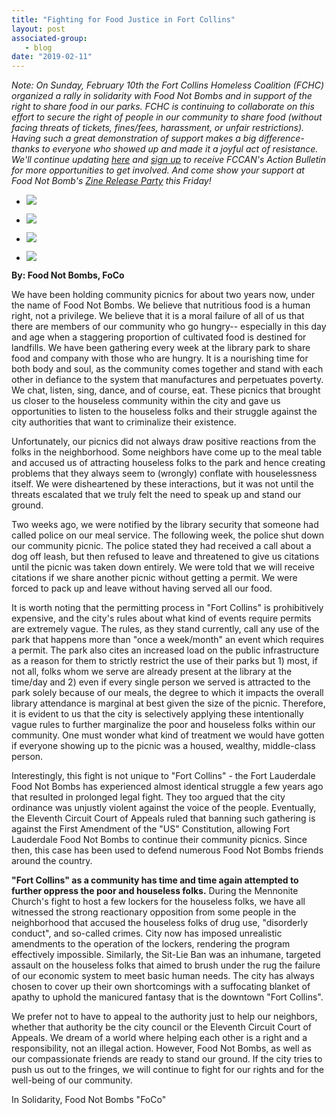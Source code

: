 ```yaml
---
title: "Fighting for Food Justice in Fort Collins"
layout: post
associated-group:
   - blog
date: "2019-02-11"
---
```


_Note: On Sunday, February 10th the Fort Collins Homeless Coalition (FCHC) organized a rally in solidarity with Food Not Bombs and in support of the right to share food in our parks. FCHC is continuing to collaborate on this effort to secure the right of people in our community to share food (without facing threats of tickets, fines/fees, harassment, or unfair restrictions). Having such a great demonstration of support makes a big difference- thanks to everyone who showed up and made it a joyful act of resistance. We'll continue updating_ [_here_](https://www.facebook.com/Fort-Collins-Homeless-Coalition-1712200239071528/) _and_ [_sign up_](http://fccan.org/take-action/) _to receive FCCAN's Action Bulletin for more opportunities to get involved. And come show your support at Food Not Bomb's [Zine Release Party](https://www.facebook.com/events/2280854755344353/) this Friday!_

  

- ![](/media/2377972168502761601-1-576x1024.jpg)
    
- ![](/media/3318050542002672982-1024x576.jpg)
    
- ![](/media/7468069210585484604-1-576x1024.jpg)
    
- ![](/media/1869724602467811486-576x1024.jpg)
    

**By: Food Not Bombs, FoCo**

We have been holding community picnics for about two years now, under the name of Food Not Bombs. We believe that nutritious food is a human right, not a privilege. We believe that it is a moral failure of all of us that there are members of our community who go hungry-- especially in this day and age when a staggering proportion of cultivated food is destined for landfills. We have been gathering every week at the library park to share food and company with those who are hungry. It is a nourishing time for both body and soul, as the community comes together and stand with each other in defiance to the system that manufactures and perpetuates poverty. We chat, listen, sing, dance, and of course, eat. These picnics that brought us closer to the houseless community within the city and gave us opportunities to listen to the houseless folks and their struggle against the city authorities that want to criminalize their existence.

Unfortunately, our picnics did not always draw positive reactions from the folks in the neighborhood. Some neighbors have come up to the meal table and accused us of attracting houseless folks to the park and hence creating problems that they always seem to (wrongly) conflate with houselessness itself. We were disheartened by these interactions, but it was not until the threats escalated that we truly felt the need to speak up and stand our ground.

Two weeks ago, we were notified by the library security that someone had called police on our meal service. The following week, the police shut down our community picnic. The police stated they had received a call about a dog off leash, but then refused to leave and threatened to give us citations until the picnic was taken down entirely. We were told that we will receive citations if we share another picnic without getting a permit. We were forced to pack up and leave without having served all our food.  

It is worth noting that the permitting process in "Fort Collins" is prohibitively expensive, and the city's rules about what kind of events require permits are extremely vague. The rules, as they stand currently, call any use of the park that happens more than "once a week/month" an event which requires a permit. The park also cites an increased load on the public infrastructure as a reason for them to strictly restrict the use of their parks but 1) most, if not all, folks whom we serve are already present at the library at the time/day and 2) even if every single person we served is attracted to the park solely because of our meals, the degree to which it impacts the overall library attendance is marginal at best given the size of the picnic. Therefore, it is evident to us that the city is selectively applying these intentionally vague rules to further marginalize the poor and houseless folks within our community. One must wonder what kind of treatment we would have gotten if everyone showing up to the picnic was a housed, wealthy, middle-class person.  

Interestingly, this fight is not unique to "Fort Collins" - the Fort Lauderdale Food Not Bombs has experienced almost identical struggle a few years ago that resulted in prolonged legal fight. They too argued that the city ordinance was unjustly violent against the voice of the people. Eventually, the Eleventh Circuit Court of Appeals ruled that banning such gathering is against the First Amendment of the "US" Constitution, allowing Fort Lauderdale Food Not Bombs to continue their community picnics. Since then, this case has been used to defend numerous Food Not Bombs friends around the country.  

**"Fort Collins" as a community has time and time again attempted to further oppress the poor and houseless folks.** During the Mennonite Church's fight to host a few lockers for the houseless folks, we have all witnessed the strong reactionary opposition from some people in the neighborhood that accused the houseless folks of drug use, "disorderly conduct", and so-called crimes. City now has imposed unrealistic amendments to the operation of the lockers, rendering the program effectively impossible. Similarly, the Sit-Lie Ban was an inhumane, targeted assault on the houseless folks that aimed to brush under the rug the failure of our economic system to meet basic human needs. The city has always chosen to cover up their own shortcomings with a suffocating blanket of apathy to uphold the manicured fantasy that is the downtown "Fort Collins".  

We prefer not to have to appeal to the authority just to help our neighbors, whether that authority be the city council or the Eleventh Circuit Court of Appeals. We dream of a world where helping each other is a right and a responsibility, not an illegal action. However, Food Not Bombs, as well as our compassionate friends are ready to stand our ground. If the city tries to push us out to the fringes, we will continue to fight for our rights and for the well-being of our community.  

In Solidarity, Food Not Bombs "FoCo"
